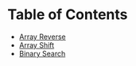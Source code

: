 # Table of Contents

- [Array Reverse](DSA/ArrayReverse/readme.md)
- [Array Shift](DSA/ArrayShift/readme.md) 
- [Binary Search](DSA/BinarySearch/readme.md)